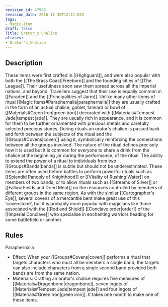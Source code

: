 ```yaml
---
revision_id: 47993
revision_date: 2016-11-30T12:11:05Z
Tags:
- Magic-Item
draft: false
Title: Orator_s Chalice
aliases:
- Orator's_Chalice
---
```

## Description
These items were first crafted in [[Highguard]], and were also popular with both the [[The Brass Coast|Freeborn]] and the founding cities of [[The League]]. Their usefulness soon saw them spread across all the Imperial nations, and beyond. Travellers suggest that their use is equally common in [[Faraden]] and the [[Principalities of Jarm]].
Unlike many other items of ritual [[Magic Items#Paraphernalia|paraphernalia]] they are usually crafted in the form of an actual chalice, goblet, tankard or bowl of [[Materials#Green Iron|green iron]] decorated with [[Materials#Tempest Jade|tempest jade]]. They are usually rich in appearance, and it is common for them to be further ornamented with precious metals and carefully selected precious stones. During rituals an orator's chalice is passed back and forth between the subjects of the ritual and the [[Groups#Covens|coven]] using it, symbolically reinforcing the connections between all the groups involved. The nature of the ritual defines precisely how it is used but it is common for everyone to share a drink from the chalice at the beginning ,or during the performance, of the ritual.
The ability to extend the power of a ritual to individuals from two [[Groups#Bands|bands]] is subtle but should not be underestimated. These items are often used before battles to perform powerful rituals such as [[Splendid Panoply of Knighthood]] or [[Vitality of Rushing Water]] on members of two bands, or to allow rituals such as [[Streams of Silver]] or [[Fallow Fields and Dried Meat]] on the resources controlled by members of different groups in the same region.
As with the similar [[Cartographer's Eye]], several covens of a mercantile bent make great use of this 'covenstone', but it is probably more popular with magicians like those associated with the [[Rod and Shield]] [[Conclave order|order]] of the [[Imperial Conclave]] who specialise in enchanting warriors heading for some battlefield or another.
## Rules
Paraphernalia
* Effect: When your [[Groups#Covens|coven]] performs a ritual that targets characters who must all be members a single band, the targets can also include characters from a single second band provided both bands are from the same nation.
* Materials: Crafting an orator's chalice requires five measures of [[Materials#Dragonbone|dragonbone]], seven ingots of [[Materials#Tempest Jade|tempest jade]] and four ingots of [[Materials#Green Iron|green iron]]. It takes one month to make one of these items.